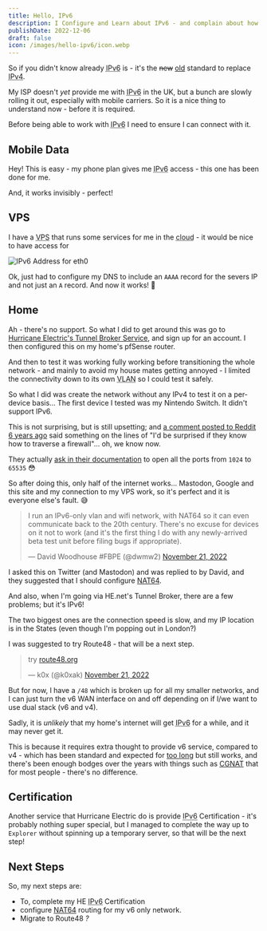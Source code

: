 ```yaml
---
title: Hello, IPv6
description: I Configure and Learn about IPv6 - and complain about how it doesn't yet work properly at home.
publishDate: 2022-12-06
draft: false
icon: /images/hello-ipv6/icon.webp
---
```


So if you didn't know already <abbr title="Internet Protocol version 6">IPv6</abbr> is - it's the ~~new~~ [old](https://www.techrepublic.com/article/explore-ipv6-with-windows-xp/) standard to replace <abbr title="Internet Protocol version 4">IPv4</abbr>.

My ISP doesn't *yet* provide me with <abbr title="Internet Protocol version 6">IPv6</abbr> in the UK, but a bunch are slowly rolling it out, especially with mobile carriers. So it is a nice thing to understand now - before it is required.

Before being able to work with <abbr title="Internet Protocol version 6">IPv6</abbr> I need to ensure I can connect with it.

## Mobile Data

Hey! This is easy - my phone plan gives me <abbr title="Internet Protocol version 6">IPv6</abbr> access - this one has been done for me. 

And, it works invisibly - perfect!

## VPS

I have a <abbr title="Virtual Private Server">VPS</abbr> that runs some services for me in the <abbr title="Someone else's computer">cloud</abbr> - it would be nice to have access for 

![IPv6 Address for eth0](/images/hello-ipv6/vps-ip.webp)

Ok, just had to configure my DNS to include an `AAAA` record for the severs IP and not just an `A` record. And now it works! 🎉

## Home

Ah - there's no support. So what I did to get around this was go to [Hurricane Electric's Tunnel Broker Service](https://tunnelbroker.net/), and sign up for an account. I then configured this on my home's pfSense router.

And then to test it was working fully working before transitioning the whole network - and mainly to avoid my house mates getting annoyed - I limited the connectivity down to its own <abbr title="Virtual Local Area Network">VLAN</abbr> so I could test it safely.


So what I did was create the network without any IPv4 to test it on a per-device basis... The first device I tested was my Nintendo Switch. It didn't support IPv6.

This is not surprising, but is still upsetting; and [a comment posted to Reddit 6 years ago](https://www.reddit.com/r/ipv6/comments/5w70gs/comment/de7sm8e/) said something on the lines of "I'd be surprised if they know how to traverse a firewall"... oh, we know now.

They actually [ask in their documentation](https://www.nintendo.co.uk/Support/Nintendo-Switch/How-to-Set-Up-a-Router-s-Port-Forwarding-for-a-Nintendo-Switch-Console-1498000.html) to open all the ports from `1024` to `65535` 😳 


So after doing this, only half of the internet works... Mastodon, Google and this site and my connection to my VPS work, so it's perfect and it is everyone else's fault. 😅

<div class="tweet">
<blockquote class="twitter-tweet"><p lang="en" dir="ltr">I run an IPv6-only vlan and wifi network, with NAT64 so it can even communicate back to the 20th century. There&#39;s no excuse for devices on it not to work (and it&#39;s the first thing I do with any newly-arrived beta test unit before filing bugs if appropriate).</p>&mdash; David Woodhouse #FBPE (@dwmw2) <a href="https://twitter.com/dwmw2/status/1594605679603580934?ref_src=twsrc%5Etfw">November 21, 2022</a></blockquote>
</div>

I asked this on Twitter (and Mastodon) and was replied to by David, and they suggested that I should configure [NAT64](https://en.wikipedia.org/wiki/NAT64).


And also, when I'm going via HE.net's Tunnel Broker, there are a few problems; but it's IPv6!

The two biggest ones are the connection speed is slow, and my IP location is in the States (even though I'm popping out in London?)

I was suggested to try Route48 - that will be a next step.

<div class="tweet">
<blockquote class="twitter-tweet"><p lang="und" dir="ltr">try <a href="https://route48.org/">route48.org</a></p>&mdash; k0x (@k0xak) <a href="https://twitter.com/k0xak/status/1594597825094062082?ref_src=twsrc%5Etfw">November 21, 2022</a></blockquote>
</div>

But for now, I have a `/48` which is broken up for all my smaller networks, and I can just turn the v6 WAN interface on and off depending on if I/we want to use dual stack (v6 and v4).

Sadly, it is *unlikely* that my home's internet will get <abbr title="Internet Protocol version 6">IPv6</abbr> for a while, and it may never get it. 

This is because it requires extra thought to provide v6 service, compared to v4 - which has been standard and expected for [too long](https://en.wikipedia.org/wiki/IPv4_address_exhaustion) but still works, and there's been enough bodges over the years with things such as [CGNAT](https://en.wikipedia.org/wiki/Carrier-grade_NAT) that for most people - there's no difference.

## Certification

Another service that Hurricane Electric do is provide <abbr title="Internet Protocol version 6">IPv6</abbr> Certification - it's probably nothing super special, but I managed to complete the way up to `Explorer` without spinning up a temporary server, so that will be the next step!


## Next Steps

So, my next steps are:

- To, complete my HE <abbr title="Internet Protocol version 6">IPv6</abbr> Certification
- configure [NAT64](https://en.wikipedia.org/wiki/NAT64) routing for my v6 only network.
- Migrate to Route48 *?*

